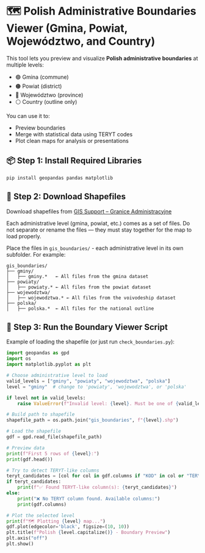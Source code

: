 # 🗺️ Polish Administrative Boundaries Viewer (Gmina, Powiat, Województwo, and Country)

This tool lets you preview and visualize **Polish administrative boundaries** at multiple levels:
- 🟢 Gmina (commune)
- 🟠 Powiat (district)
- 🔵 Województwo (province)
- ⚪ Country (outline only)

You can use it to:
- Preview boundaries
- Merge with statistical data using TERYT codes
- Plot clean maps for analysis or presentations

## 📦 Step 1: Install Required Libraries
```
pip install geopandas pandas matplotlib
```


## 📁 Step 2: Download Shapefiles
Download shapefiles from
[GIS Support – Granice Administracyjne](https://gis-support.pl/baza-wiedzy-2/dane-do-pobrania/granice-administracyjne/)

Each administrative level (gmina, powiat, etc.) comes as a set of files. Do not separate or rename the files — they must stay together for the map to load properly.

Place the files in `gis_boundaries/` - each administrative level in its own subfolder. For example:
```
gis_boundaries/
├── gminy/
│   ├── gminy.*   ← All files from the gmina dataset
├── powiaty/
│   ├── powiaty.* ← All files from the powiat dataset
├── wojewodztwa/
│   ├── wojewodztwa.* ← All files from the voivodeship dataset
├── polska/
│   ├── polska.*  ← All files for the national outline
```


## 🐍 Step 3: Run the Boundary Viewer Script

Example of loading the shapefile (or just run `check_boundaries.py`):
```python
import geopandas as gpd
import os
import matplotlib.pyplot as plt

# Choose administrative level to load
valid_levels = ["gminy", "powiaty", "wojewodztwa", "polska"]
level = "gminy"  # change to 'powiaty', 'wojewodztwa', or 'polska'

if level not in valid_levels:
    raise ValueError(f"Invalid level: {level}. Must be one of {valid_levels}")

# Build path to shapefile
shapefile_path = os.path.join("gis_boundaries", f"{level}.shp")

# Load the shapefile
gdf = gpd.read_file(shapefile_path)

# Preview data
print(f"First 5 rows of {level}:")
print(gdf.head())

# Try to detect TERYT-like columns
teryt_candidates = [col for col in gdf.columns if "KOD" in col or "TERYT" in col.upper()]
if teryt_candidates:
    print(f"✅ Found TERYT-like column(s): {teryt_candidates}")
else:
    print("❌ No TERYT column found. Available columns:")
    print(gdf.columns)

# Plot the selected level
print(f"🗺️ Plotting {level} map...")
gdf.plot(edgecolor='black', figsize=(10, 10))
plt.title(f"Polish {level.capitalize()} - Boundary Preview")
plt.axis("off")
plt.show()
```